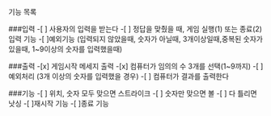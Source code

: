 기능 목록

###입력 -[ ] 사용자의 입력을 받는다 -[ ] 정답을 맞췄을 때, 게임 실행(1) 또는 종료(2) 입력 기능 -[ ]예외기능 (입력되지 않았을때, 숫자가 아닐때, 3개이상일때,중복된 숫자가 있을때, 1~9이상의 숫자를 입력했을때)

###출력 -[x] 게임시작 메세지 출력 -[x] 컴퓨터가 임의의 수 3개를 선택(1~9까지) -[ ] 예외처리 (3개 이상의 숫자를 입력했을 경우) -[ ] 컴퓨터가 결과를 출력한다

###기능 -[ ] 위치, 숫자 모두 맞으면 스트라이크 -[ ] 숫자만 맞으면 볼 -[ ] 다 틀리면 낫싱 -[ ]재시작 기능 -[ ]종료 기능
